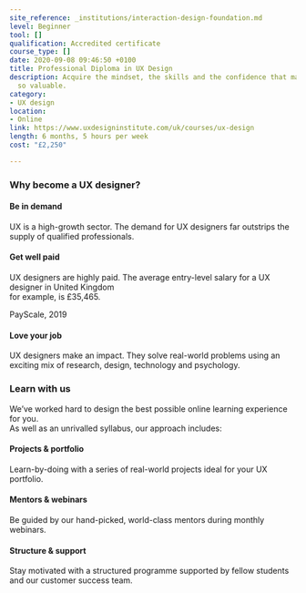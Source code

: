 ```yaml
---
site_reference: _institutions/interaction-design-foundation.md
level: Beginner
tool: []
qualification: Accredited certificate
course_type: []
date: 2020-09-08 09:46:50 +0100
title: Professional Diploma in UX Design
description: Acquire the mindset, the skills and the confidence that make UX designers
  so valuable.
category:
- UX design
location:
- Online
link: https://www.uxdesigninstitute.com/uk/courses/ux-design
length: 6 months, 5 hours per week
cost: "£2,250"

---
```

### Why become a UX designer?

#### Be in demand

UX is a high-growth sector. The demand for UX designers far outstrips the supply of qualified professionals.

#### Get well paid

UX designers are highly paid. The average entry-level salary for a UX designer in United Kingdom   
for example, is £35,465.

PayScale, 2019

#### Love your job

UX designers make an impact. They solve real-world problems using an exciting mix of research, design, technology and psychology.

### Learn with us

We’ve worked hard to design the best possible online learning experience for you.   
As well as an unrivalled syllabus, our approach includes:

#### Projects & portfolio

Learn-by-doing with a series of real-world projects ideal for your UX portfolio.

#### Mentors & webinars

Be guided by our hand-picked, world-class mentors during monthly webinars.

#### Structure & support

Stay motivated with a structured programme supported by fellow students and our customer success team.